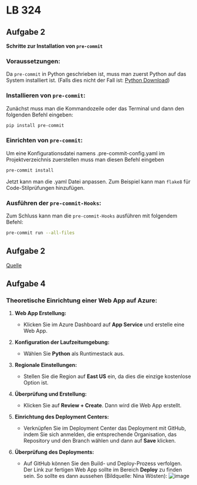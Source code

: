 # LB 324

## Aufgabe 2
**Schritte zur Installation von `pre-commit`**

### Voraussetzungen:
   Da `pre-commit` in Python geschrieben ist, muss man zuerst Python auf das System installiert ist. (Falls dies nicht der Fall ist: [Python Download](https://www.python.org/downloads/))

### Installieren von `pre-commit`:
   Zunächst muss man die Kommandozeile oder das Terminal und dann den folgenden Befehl eingeben:
   ```bash
   pip install pre-commit
   ```

### Einrichten von `pre-commit`:
   Um eine Konfigurationsdatei namens .pre-commit-config.yaml im Projektverzeichnis zuerstellen muss man diesen Befehl eingeben 
   ```bash
   pre-commit install
   ```
   Jetzt kann man die .yaml Datei anpassen. Zum Beispiel kann man `flake8` für Code-Stilprüfungen hinzufügen.

### Ausführen der `pre-commit-Hooks`:
   Zum Schluss kann man die `pre-commit-Hooks` ausführen mit folgendem Befehl:
   ```bash
   pre-commit run --all-files
   ```
## Aufgabe 2
   [Quelle](https://docs.github.com/en/actions/automating-builds-and-tests/building-and-testing-python)

## Aufgabe 4

### Theoretische Einrichtung einer Web App auf Azure:

1. **Web App Erstellung:**
   - Klicken Sie im Azure Dashboard auf **App Service** und erstelle eine Web App.
     
2. **Konfiguration der Laufzeitumgebung:**
   - Wählen Sie **Python** als Runtimestack aus.
     
3. **Regionale Einstellungen:**
   - Stellen Sie die Region auf **East US** ein, da dies die einzige kostenlose Option ist.
     
4. **Überprüfung und Erstellung:**
   - Klicken Sie auf **Review + Create**. Dann wird die Web App erstellt.
     
5. **Einrichtung des Deployment Centers:**
   - Verknüpfen Sie im Deployment Center das Deployment mit GitHub, indem Sie sich anmelden, die entsprechende Organisation, das Repository und den Branch wählen und dann auf **Save** klicken.
     
6. **Überprüfung des Deployments:**
   - Auf GitHub können Sie den Build- und Deploy-Prozess verfolgen. Der Link zur fertigen Web App sollte im Bereich **Deploy** zu finden sein. So sollte es dann aussehen (Bildquelle: Nina Wösten):
     ![image](https://github.com/IlonaZinge/ZingeIlonaLB-324/assets/91138062/437442ff-23ef-4554-a88d-a08172e7cd89)


